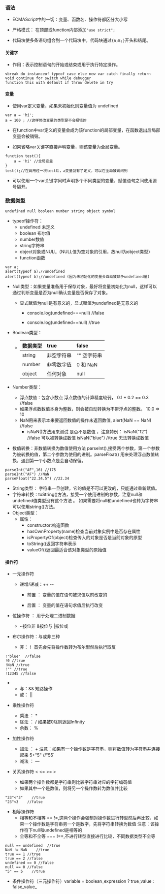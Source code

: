 ### 语法

* ECMAScript中的一切：变量、函数名、操作符都区分大小写

* 严格模式：  在顶部或function内部添加`"use strict";`

* 代码块使多条语句组合到一个代码块中，代码块通过`{A;B;}`开头和结尾。

#### 关键字

* 作用：表示控制语句的开始或结束或用于执行特定操作。

```
vbreak do instanceof typeof case else new var catch finally return void continue for switch while debugger
function this with default if throw delete in try
```

#### 变量

* 使用var定义变量，如果未初始化则变量值为 undefined

```
var a = 'hi';
a = 100 ; //这样修改变量的类型是不会报错的
```

* 在function中var定义的变量会成为该function的局部变量，在函数退出后局部变量会被销毁。

* 如果省略var关键字直接声明变量，则该变量为全局变量。

```
function test(){
    a = 'hi' //全局变量
}
test();//在调用过一次test后，a变量就有了定义，可以在全局被访问到
```

* 可以使用一个var关键字同时声明多个不同类型的变量，赋值语句之间使用逗号隔开。

### 数据类型

```
undefined null boolean number string object symbol
```

* typeof操作符：
  * undefined 未定义
  * boolean 布尔值
  * number数值
  * string字符串
  * object对象或NULL（NULL值为空对象的引用，故null为object类型）
  * function函数

```
var a;
alert(typeof a);//undefined
alert(typeof b);//undefined (因为未初始化的变量会自动被赋予undefined值)
```

* Null类型：如果变量准备用于保存对象，最好将变量初始化为null，这样可以通过判断变量是否为null确认变量是否保存了对象。

  * 显式赋值为null是有意义的，显式赋值为undefined是无意义的

    * console.log\(undefined===null\) //false

    * console.log\(undefined==null\) //true

* Boolean类型：

  * | 数据类型 | true | false |
    | :--- | :--- | :--- |
    | string | 非空字符串 | ""  空字符串 |
    | number | 非零数字值 | 0 和 NaN |
    | object | 任何对象 | null |

* Number类型：

  * 浮点数值：包含小数点   浮点数值的计算精度较弱， 0.1 + 0.2  == 0.3 //false
  * 如果浮点数数值本身为整数，则会被自动转换为不带浮点的整数。   10.0   =&gt;   10
  * NaN用来表示本来要返回数值的操作未返回数值, alert\(NaN == NaN\) //false
    * isNaN\(\)方法用来测试 是否不是数值 ，注意特例： isNaN\("12"\) //false 可以被转换成数值   isNaN\("blue"\) //true 无法转换成数值

* 数值转换：非数值转换为数值使用方法 parseInt\(\),接受两个参数，第一个参数为被转换的值，第二个参数为使用的进制。parseFloat\(\) 用来处理浮点数值转换，遇到第一个小数点是会自动保留。

```
parseInt("AF",16) //175
parseInt("AF") //NaN
parseFloat("22.34.5") //22.34
```

* String类型： 字符串一旦创建，它的值是不可以更改的，只能通过重新赋值。
* 字符串转换：toString\(\)方法，接受一个使用进制的参数，注意null和undefined值类型没有这个方法 。 如果需要将null和undefined也转为字符串可以使用string\(\)方法。
* Object类型： 
  * 属性：
    * constructor:构造函数
    * hasOwnProperty\(name\)检查当前对象实例中是否存在属性
    * isPropertyOf\(object\)检查传入的对象是否是当前对象的原型
    * toString\(\)返回字符串表示
    * valueOf\(\)返回最适合该对象类型的原始值

#### 操作符

* 一元操作符
  * 递增/递减：++ --
    * 前置 ： 变量的值在语句被求值以前改变的

    * 后置 ： 变量的值在语句求值后执行改变

* 位操作符 ： 用于处理二进制数据
  * ~按位非 &按位与 \|按位或
* 布尔操作符：与或非三种
  * 非：！ 首先会先将操作数转为布尔型然后执行取反

```
!"blue"  //false
!0 //true 
!NaN //true
!"" //true
!12345 //false
```

* * 与：&&  短路操作
  * 或： \|\| 

* 乘性操作符
  * 乘法 ： \*
  * 除法 ： /  如果被0除则返回Infinity
  * 余数： %
* 加性操作符
  * 加法 ： +  注意：如果有一个操作数是字符串，则将数值转为字符串并连接起来  5+"5" //"55\`
  * 减法 ： — 
* 关系操作符 &lt; &lt;=  &gt;= &gt;
  * 如果两个操作数都是字符串则比较字符串对应的字符编码值
  * 如果其中一个是数值，则将另一个操作数转为数值并比较

```
"23"<"3"    //true
"23"<3    //false
```

* 相等操作符
  * 相等和不相等 ==     !=,这两个操作会强制对操作数进行转型然后再比较，如果一个操作数是字符串另一个是数字，先将字符串转换为数值   注意：该操作符下null和undefined是相等的
  * 全等和不全等 ===    !==,不进行转型直接进行比较，不同数据类型不全等

```
null == undefined  //true
NaN != NaN    //true
true == 1 //true
true == 2 //false
undefined == 0 //false
null == 0 //false 
"5" == 5    //true
```

* 条件操作符（三元操作符）variable = boolean_expression ? true\_value : false\_value_



